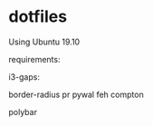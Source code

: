# dotfiles

Using Ubuntu 19.10

requirements:

i3-gaps:

border-radius pr
pywal
feh
compton


polybar
